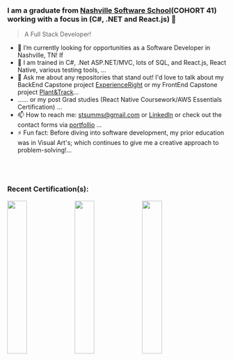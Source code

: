 ### I am a graduate from [Nashville Software School](http://nashvillesoftwareschool.com/)(COHORT 41) working with a focus in (C#, .NET and React.js) 👋
> A Full Stack Developer!

- 🔭 I’m currently looking for opportunities as a Software Developer in Nashville, TN! If
- 🌱 I am trained in C#, .Net ASP.NET/MVC, lots of SQL, and React.js, React Native, various testing tools, ...
- 💬 Ask me about any repositories that stand out! I'd love to talk about my BackEnd Capstone project [ExperienceRight](https://github.com/TriggSumms/BackEnd-Capstone--TS-ExperienceRight-) or my FrontEnd Capstone project [Plant&Track](https://github.com/TriggSumms/Plant-and-Track)...
- ...... or my post Grad studies (React Native Coursework/AWS Essentials Certification) ...
- 📫 How to reach me: stsumms@gmail.com or [Linkedln](https://www.linkedin.com/in/triggsumms/) or check out the contact forms via [portfollio](https://triggsumms.github.io/) ...
- ⚡ Fun fact: Before diving into software development, my prior education was in Visual Art's; which continues to give me a creative approach to problem-solving!...

<br></br>
### Recent Certification(s):
<img src="https://res.cloudinary.com/triggsumms/image/upload/v1607031795/fep9gbhzxwtqrqtqbad4.png" width="30%"></img>
<img src="https://res.cloudinary.com/triggsumms/image/upload/v1613874579/nkdxqar0y0ge03fx9j9g.jpg" width="30%"></img>
<img src="https://res.cloudinary.com/triggsumms/image/upload/v1613874636/vnvsfitohcna06svjopo.png" width="30%"></img>




